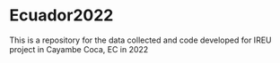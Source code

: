 # Ecuador2022
This is a repository for the data collected and code developed for IREU project in Cayambe Coca, EC in 2022

